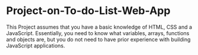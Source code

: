 # Project-on-To-do-List-Web-App
This Project assumes that you have a basic knowledge of HTML, CSS and a JavaScript. Essentially, you need to know what variables, arrays, functions and objects are, but you do not need to have prior experience with building JavaScript applications.
